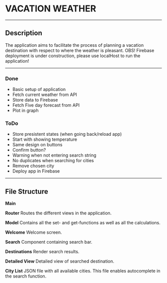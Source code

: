 # VACATION WEATHER

<hr>

## Description

The application aims to facilitate the process of planning a vacation destination with respect to where the weather is pleasant.
OBS! Firebase deployment is under construction, please use localHost to run the application!

<hr>

### Done
* Basic setup of application
* Fetch current weather from API
* Store data to Firebase
* Fetch Five day forecast from API
* Plot in graph

### ToDo
* Store presistent states (when going back/reload app)
* Start with showing temperature
* Same design on buttons
* Confirm button?
* Warning when not entering search string
* No duplicates when searching for cities
* Remove chosen city
* Deploy app in Firebase

<hr>

## File Structure

**Main**

**Router**
Routes the different views in the application.

**Model**
Contains all the set- and get-functions as well as all the calculations.

**Welcome**
Welcome screen.

**Search**
Component containing search bar.

**Destinations**
Render search results.

**Detailed View**
Detailed view of searched destination.

**City List**
JSON file with all available cities. This file enables autocomplete in the search function.
